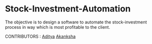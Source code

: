 # Stock-Investment-Automation
The objective is to design a software to automate the stock-investment process in way which is most profitable to the client.

CONTRIBUTORS :
[Aditya](https://github.com/aditya109)
[Akanksha](https://github.com/Akanksha810)
